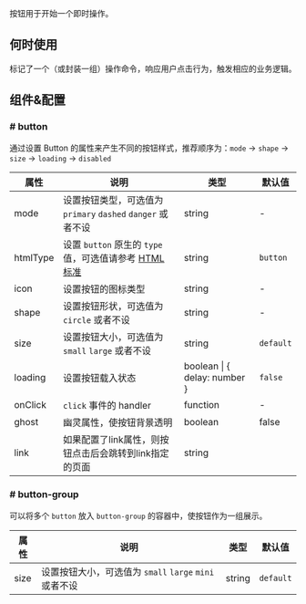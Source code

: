 按钮用于开始一个即时操作。

## 何时使用

标记了一个（或封装一组）操作命令，响应用户点击行为，触发相应的业务逻辑。

## 组件&配置

### # button

通过设置 Button 的属性来产生不同的按钮样式，推荐顺序为：`mode` -> `shape` -> `size` -> `loading` -> `disabled`

属性 | 说明 | 类型 | 默认值
-----|-----|-----|------
mode | 设置按钮类型，可选值为 `primary` `dashed` `danger` 或者不设 | string | -
htmlType | 设置 `button` 原生的 `type` 值，可选值请参考 [HTML 标准](https://developer.mozilla.org/en-US/docs/Web/HTML/Element/button#attr-type) | string | `button`
icon | 设置按钮的图标类型 | string | -
shape | 设置按钮形状，可选值为 `circle` 或者不设 | string | -
size | 设置按钮大小，可选值为 `small` `large` 或者不设 | string | `default`
loading | 设置按钮载入状态 | boolean &#124; { delay: number } | `false`
onClick | `click` 事件的 handler | function | -
ghost | 幽灵属性，使按钮背景透明 | boolean | false
link | 如果配置了link属性，则按钮点击后会跳转到link指定的页面 | string | 


### # button-group

可以将多个 `button` 放入 `button-group` 的容器中，使按钮作为一组展示。

属性 | 说明 | 类型 | 默认值
-----|-----|-----|------
size | 设置按钮大小，可选值为 `small` `large` `mini` 或者不设 | string | `default`